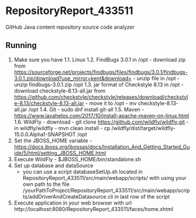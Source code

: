 # RepositoryReport_433511

GitHub Java content repository source code analyzer

## Running

1. Make sure you have
    1.1. Linux
    1.2. FindBugs 3.0.1 in /opt
        - download zip from https://sourceforge.net/projects/findbugs/files/findbugs/3.0.1/findbugs-3.0.1.zip/download?use_mirror=kent&download=
        - unzip file in /opt - unzip findbugs-3.0.1.zip /opt
    1.3. jar format of Checkstyle 8.13 in /opt
        - download checkstyle-8.13-all.jar from https://github.com/checkstyle/checkstyle/releases/download/checkstyle-8.13/checkstyle-8.13-all.jar
        - move it to /opt - mv checkstyle-8.13-all.jar /opt
    1.4. Git
        - sudo dnf install git-all
    1.5. Maven
        - https://www.javahelps.com/2017/10/install-apache-maven-on-linux.html
    1.6. WildFly
        - download - git clone https://github.com/wildfly/wildfly.git
        - in wildfly/wildfly - mvn clean install
        - cp /wildfly/dist/target/wildfly-15.0.0.Alpha1-SNAPSHOT /opt
2. Set the JBOSS_HOME variable - https://docs.jboss.org/jbossas/docs/Installation_And_Getting_Started_Guide/5/html/setting_JBOSS_HOME.html
3. Execute WildFly -  $JBOSS_HOME/bin/standalone.sh
4. Set up database and dataSource
    - you can use a script databaseSetUp.sh located in RepositoryReport_433511/src/main/webapp/scripts/ with using your own path to
    the file /yourPathToProject/RepositoryReport_433511/src/main/webapp/scripts/addDriverAndCreateDatasource.cli in last row of the script
5. Execute application in your web browser with url http://localhost:8080/RepositoryReport_433511/faces/home.xhtml

